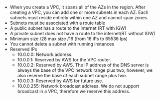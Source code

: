 - When you create a VPC, it spans all of the AZs in the region. After creating a VPC, you can add one or more subnets in each AZ. Each subnets must reside entirely within one AZ and cannot span zones.
- Subnets must be associated with a route table
- A public subnet has a route to the internet (RT with IGW)
- A private subnet does not have a route to the internet(RT without IGW)
- Minimum size /28 max size /16 (from 16 IPs to  65536 Ips)
- You cannot delete a subnet with running instances
- Reserved IPs
  - 10.0.0.0: Network address.
  - 10.0.0.1: Reserved by AWS for the VPC router.
  - 10.0.0.2: Reserved by AWS. The IP address of the DNS server is always the base of the VPC network range plus two; however, we also reserve the base of each subnet range plus two. 
  - 10.0.0.3: Reserved by AWS for future use.
  - 10.0.0.255: Network broadcast address. We do not support broadcast in a VPC, therefore we reserve this address.

